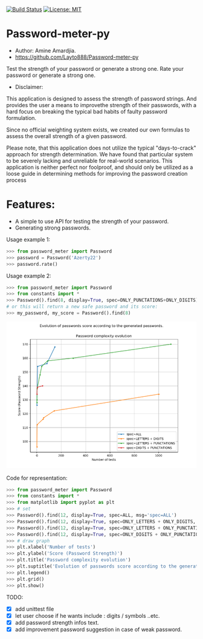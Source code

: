 [![Build Status](https://travis-ci.org/Layto888/Password-meter-py.svg?branch=master)](https://travis-ci.org/Layto888/Password-meter-py)
[![License: MIT](https://img.shields.io/badge/License-MIT-yellow.svg)](https://opensource.org/licenses/MIT)
# Password-meter-py
* Author: Amine Amardjia.
* https://github.com/Layto888/Password-meter-py

Test the strength of your password or generate a strong one.
Rate your password or generate a strong one.
  
* Disclaimer:

This application is designed to assess the strength of password strings.
And provides the user a means to improvethe strength of their passwords, 
with a hard focus on breaking the typical bad habits of faulty password 
formulation.

Since no official weighting system exists, we created our own formulas
to assess the overall strength of a given password.

Please note, that this application does not utilize the typical "days-to-crack"
approach for strength determination.
We have found that particular system to be severely lacking and unreliable
for real-world scenarios. This application is neither perfect nor foolproof,
and should only be utilized as a loose guide in determining methods for
improving the password creation process

# Features:
- A simple to use API for testing the strength of your password.
- Generating strong passwords.




Usage example 1:
```python
>>> from password_meter import Password
>>> password = Password('Azerty22')
>>> password.rate()
```
Usage example 2:
```python
>>> from password_meter import Password
>>> from constants import *
>>> Password().find(8, display=True, spec=ONLY_PUNCTATIONS+ONLY_DIGITS)
# or this will return a new safe password and its score:
>>> my_password, my_score = Password().find(8)
 ```
 ![alt text](https://github.com/Layto888/Password-meter-py/blob/master/pppo.png)
 
 Code for representation:
 
```python
>>> from password_meter import Password
>>> from constants import *
>>> from matplotlib import pyplot as plt
>>> # set 
>>> Password().find(12, display=True, spec=ALL, msg='spec=ALL')
>>> Password().find(12, display=True, spec=ONLY_LETTERS + ONLY_DIGITS, msg='spec=LETTERS + DIGITS')       
>>> Password().find(12, display=True, spec=ONLY_LETTERS + ONLY_PUNCTATIONS, msg='spec=LETTERS + PUNCTATIONS')
>>> Password().find(12, display=True, spec=ONLY_DIGITS + ONLY_PUNCTATIONS, msg='spec=DIGITS + PUNCTATIONS')
>>> # draw graph
>>> plt.xlabel('Number of tests')
>>> plt.ylabel('Score (Password Strength)')
>>> plt.title('Password complexity evolution')
>>> plt.suptitle('Evolution of passwords score according to the generated passwords.')
>>> plt.legend()
>>> plt.grid()
>>> plt.show()
```
 
TODO: 
 - [x] add unittest file
 - [x] let user choose if he wants include : digits / symbols ..etc.
 - [x] add password strength infos text.
 - [x] add improvement password suggestion in case of weak password. 
